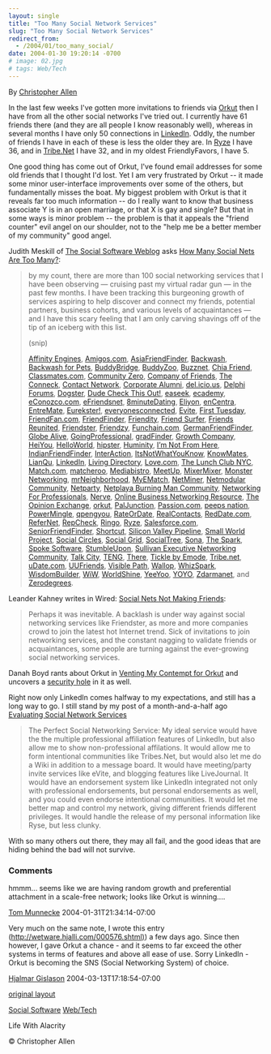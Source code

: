 ```yaml
---
layout: single
title: "Too Many Social Network Services"
slug: "Too Many Social Network Services"
redirect_from:
  - /2004/01/too_many_social/
date: 2004-01-30 19:20:14 -0700
# image: 02.jpg
# tags: Web/Tech
---
```


By [Christopher Allen](/about)

In the last few weeks I've gotten more invitations to friends via [Orkut](http://www.orkut.com/Profile.aspx?uid=2789681602836776519) then I have from all the other social networks I've tried out. I currently have 61 friends there (and they are all people I know reasonably well), whereas in several months I have only 50 connections in [LinkedIn](http://www.linkedin.com/profile?viewProfile=&key=62844). Oddly, the number of friends I have in each of these is less the older they are. In [Ryze](http://www.ryze.com/go/ChristopherA) I have 36, and in [Tribe.Net](http://cluster.tribe.net/tribe/servlet/template/pub,pcard,PeopleCard.vm?personid=ce34093a-3c72-4954-b52f-3d6bc51884af) I have 32, and in my oldest FriendlyFavors, I have 5.

One good thing has come out of Orkut, I've found email addresses for some old friends that I thought I'd lost. Yet I am very frustrated by Orkut -- it made some minor user-interface improvements over some of the others, but fundamentally misses the boat. My biggest problem with Orkut is that it reveals far too much information -- do I really want to know that business associate Y is in an open marriage, or that X is gay and single? But that in some ways is minor problem -- the problem is that it appeals the "friend counter" evil angel on our shoulder, not to the "help me be a better member of my community" good angel.

Judith Meskill of [The Social Software Weblog](http://socialsoftware.weblogsinc.com/) asks [How Many Social Nets Are Too Many?](http://socialsoftware.weblogsinc.com/entry/6832739961761474/):  

> by my count, there are more than 100 social networking services that I have been observing — cruising past my virtual radar gun — in the past few months. I have been tracking this burgeoning growth of services aspiring to help discover and connect my friends, potential partners, business cohorts, and various levels of acquaintances — and I have this scary feeling that I am only carving shavings off of the tip of an iceberg with this list.
> 
> (snip)
> 
> [Affinity Engines](http://www.affinityengines.com/ "Affinity Engines"), [Amigos.com](http://amigos.com/ "Amigos.com"), [AsiaFriendFinder](http://www.asiafriendfinder.com/ "AsiaFriendFinder"), [Backwash](http://www.backwash.com/magazine.php "Backwash"), [Backwash for Pets](http://backwashpets.com/magazine.php "Backwash for Pets"), [BuddyBridge](http://www.buddybridge.com/ "BuddyBridge"), [BuddyZoo](http://buddyzoo.com/ "BuddyZoo"), [Buzznet](http://buzznet.com/ "Buzznet"), [Chia Friend](http://www.chiafriend.com/ "Chia Friend"), [Classmates.com](http://www.classmates.com/ "Classmates.com"), [Community Zero](http://www.communityzero.com/ "Community Zero"), [Company of Friends](http://www.fastcompany.com/cof/ "Company of Friends"), [The Conneck](http://www.theconneck.com/ "The Conneck"), [Contact Network](http://www.contactnetworkcorp.com/ "Contact Network"), [Corporate Alumni](http://www.corporatealumni.com/ "Corporate Alumni"), [del.icio.us](http://del.icio.us/doc/about "del.icio.us"), [Delphi Forums](http://www.delphiforums.com/ "Delphi Forums"), [Dogster](http://www.dogster.com/ "Dogster"), [Dude Check This Out!](http://www.dudecheckthisout.com/ "Dude Check This Out"), [easeek](http://www.easeek.com/ "easeek"), [ecademy](http://www.ecademy.com/ "ecademy"), [eConozco.com](https://www.econozco.com/ "eConozco.com"), [eFriendsnet](http://www.efriendsnet.com/ "eFriendsnet"), [8minuteDating](http://www.8minutedating.com/ "8minuteDating"), [Eliyon](http://www.eliyon.com/ "Eliyon"), [enCentra](http://www.encentra.com/ "enCentra"), [EntreMate](http://www.entremate.com/ "EntreMate"), [Eurekster!](http://eurekster.com/ "Eurekster!"), [everyonesconnected](http://www.everyonesconnected.com/ "everyonesconnected"), [Evite](http://www.evite.com/ "Evite"), [First Tuesday](http://firsttuesday.com/ "First Tuesday"), [FriendFan.com](http://www.friendfan.com/ "FriendFan.com"), [FriendFinder](http://friendfinderinc.com/corporate/ "FriendFinder"), [Friendity](http://friendity.de/index.jsp "Friendity"), [Friend Surfer](http://www.friendsurfer.com/ "Friend Surfer"), [Friends Reunited](http://www.friendsreunited.com/ "Friends Reunited"), [Friendster](http://www.friendster.com/index.jsp "Friendster"), [Friendzy](http://www.friendzy.com/ "Friendzy"), [Funchain.com](http://www.funchain.com/ "Funchain.com"), [GermanFriendFinder](http://www.germanfriendfinder.com/ "GermanFriendFinder"), [Globe Alive](http://www.globealive.com/ "Globe Alive"), [GoingProfessional](http://www.goingprofessional.com/ "GoingProfessional"), [gradFinder](http://www.gradfinder.com/ "gradFinder"), [Growth Company](http://www.growingco.com/ "Growth Company"), [HeiYou](http://www.heiyou.com/ "HeiYou"), [HelloWorld](http://www.helloworld.com/ "HelloWorld"), [hipster](http://www.hipstir.com/ "hipster"), [Huminity](http://www.huminity.com/ "Huminity"), [I’m Not From Here](http://www.imnotfromhere.com/ "I'm Not From Here"), [IndianFriendFinder](http://www.indianfriendfinder.com/ "IndianFriendFinder"), [InterAction](http://www.interfacesoftware.com/products/interaction/ia_summary.cfm "InterAction"), [ItsNotWhatYouKnow](http://www.itsnotwhatyouknow.com/ "ItsNotWhatYouKnow"), [KnowMates](http://www.knowmates.com/ "KnowMates"), [LianQu](http://lianqu.com.cn/ "LianQu"), [LinkedIn](https://www.linkedin.com/ "LinkedIn"), [Living Directory](http://www.livingdirectory.org/ "Living Directory"), [Love.com](http://love.com/ "Love.com"), [The Lunch Club NYC](http://www.thelunchclub.net/ "The Lunch Club NYC"), [Match.com](http://match.com/ "Match.com"), [matcheroo](http://www.matcheroo.com/ "matcheroo"), [Mediabistro](http://mediabistro.com/ "Mediabistro"), [MeetUp](http://www.meetup.com/ "MeetUp"), [MixerMixer](http://www.mixermixer.com/ "MixerMixer"), [Monster Networking](http://network.monster.com/NewEntry.aspx?mode=one "Monster Networking"), [mrNeighborhood](http://www.mrneighborhood.com/ "mrNeighborhood"), [MyEMatch](http://www.myematch.com/ "MyEMatch"), [NetMiner](http://www.netminer.com/ "NetMiner"), [Netmodular Community](http://www.netmodular.com/ "Netmodular Community"), [Netparty](http://www.netparty.com/ "Netparty"), [Netplaya Burning Man Community](http://www.netplaya.com/ "Netplaya Burning Man Community"), [Networking For Professionals](http://www.networkingforprofessionals.com/ "Networking For Professionals"), [Nerve](http://www.nerve.com/ "Nerve"), [Online Business Networking Resource](http://www.onlinebusinessnetworking.com/ "Online Business Networking Resource"), [The Opinion Exchange](https://www.opinion-exchange.com/ "The Opinion Exchange"), [orkut](http://www.orkut.com/ "orkut"), [PalJunction](http://www.paljunction.com/ "PalJunction"), [Passion.com](http://passion.com/ "Passion.com"), [peeps nation](http://www.peepsnation.com/ "peeps nation"), [PowerMingle](http://www.powermingle.com/home.asp "PowerMingle"), [qpengyou](http://www.qpengyou.com/ "qpengyou"), [RateOrDate](http://www.rateordate.com/ "RateOrDate"), [RealContacts](http://www.realcontacts.com/ "RealContacts"), [RedDate.com](http://www.reddate.com/ "RedDate.com"), [ReferNet](http://www.refernet.net/ "ReferNet"), [RepCheck](http://www.repcheck.com/ "RepCheck"), [Ringo](http://www.ringo.com/ "Ringo"), [Ryze](http://www.ryze.com/ "Ryze"), [Salesforce.com](http://www.salesforce.com/us/index.jsp "Salesforce.com"), [SeniorFriendFinder](http://www.seniorfriendfinder.com/ "SeniorFriendFinder"), [Shortcut](http://www.shortcut.nu/ "Shortcut"), [Silicon Valley Pipeline](http://www.siliconvalleypipeline.com/ "Silicon Valley Pipeline"), [Small World Project](http://smallworld.columbia.edu/ "Small World Project"), [Social Circles](http://www.socialcircles.com/ "Social Circles"), [Social Grid](http://www.socialgrid.com/ "Social Grid"), [SocialTree](http://socialtree.com/ "SocialTree"), [Sona](http://www.sona.com/ "Sona"), [The Spark](http://www.thespark.com/ "The Spark"), [Spoke Software](http://www.spoke.com/ "Spoke Software"), [StumbleUpon](http://www.stumbleupon.com/ "StumbleUpon"), [Sullivan Executive Networking Community](http://www.sullivanexecutive.com/community.html "Sullivan Executive Networking Community"), [Talk City](http://www.talkcity.com/ "Talk City"), [TENG](http://teng.scottopia.com/ "TENG"), [There](http://www.there.com/ "There"), [Tickle by Emode](http://www.emode.com/ "Tickle by Emode"), [Tribe.net](http://cluster.tribe.net/tribe/servlet/ "Tribe.net"), [uDate.com](http://www.udate.com/ "uDate.com"), [UUFriends](http://www.uufriends.com/ "UUFriends"), [Visible Path](http://www.visiblepath.com/ "visiblepath"), [Wallop](http://mywallop.com/ "Wallop"), [WhizSpark](http://www.whizspark.com/ "WhizSpark"), [WisdomBuilder](http://www.wisdombuilder.com/ "WisdomBuilder"), [WiW](http://www.wiw.hu/hu/index.php "WiW"), [WorldShine](http://www.worldshine.com/ "WorldShine (the rebirth of sixdegrees.com)"), [YeeYoo](http://www.yeeyoo.com/ "YeeYoo"), [YOYO](http://www.yoyonet.cn/ "YOYO"), [Zdarmanet](http://www.zdarmanet.net/ "Zdarmanet"), and [Zerodegrees](http://www.zerodegrees.com/ "Zerodegrees").

Leander Kahney writes in Wired: [Social Nets Not Making Friends](http://www.wired.com/news/culture/0,1284,62070,00.html?tw=wn_tophead_3 "Wired News: Social Nets Not Making Friends"):  

> Perhaps it was inevitable. A backlash is under way against social networking services like Friendster, as more and more companies crowd to join the latest hot Internet trend. Sick of invitations to join networking services, and the constant nagging to validate friends or acquaintances, some people are turning against the ever-growing social networking services.

Danah Boyd rants about Orkut in [Venting My Contempt for Orkut](http://www.zephoria.org/thoughts/archives/2004/01/30/venting_my_contempt_for_orkut.html) and uncovers a [security hole](http://www.zephoria.org/thoughts/archives/2004/01/30/orkut_pissyness_round_2.html) in it as well.

Right now only LinkedIn comes halfway to my expectations, and still has a long way to go. I still stand by my post of a month-and-a-half ago [Evaluating Social Network Services](/2003/12/evaluating_soci.html)  

> The Perfect Social Networking Service: My ideal service would have the the multiple professional affiliation features of LinkedIn, but also allow me to show non-professional affilations. It would allow me to form intentional communities like Tribes.Net, but would also let me do a Wiki in addition to a message board. It would have meeting/party invite services like eVite, and blogging features like LiveJournal. It would have an endorsement system like LinkedIn integrated not only with professional endorsements, but personal endorsements as well, and you could even endorse intentional communities. It would let me better map and control my network, giving different friends different privileges. It would handle the release of my personal information like Ryse, but less clunky.

With so many others out there, they may all fail, and the good ideas that are hiding behind the bad will not survive.  

### Comments

hmmm... seems like we are having random growth and preferential attachment in a scale-free network; looks like Orkut is winning....

[Tom Munnecke](http://www.munnecke.com/blog) 2004-01-31T21:34:14-07:00

Very much on the same note, I wrote this entry ([http://wetware.hjalli.com/000576.shtml)](http://wetware.hjalli.com/000576.shtml)) a few days ago. Since then however, I gave Orkut a chance - and it seems to far exceed the other systems in terms of features and above all ease of use. Sorry LinkedIn - Orkut is becoming the SNS (Social Networking System) of choice.

[Hjalmar Gislason](http://wetware.hjalli.com) 2004-03-13T17:18:54-07:00

[original layout](/previous/2004/01/too_many_social.html)

[Social Software](/tags/social-software/) [Web/Tech](/tags/web/tech/)


Life With Alacrity

© Christopher Allen